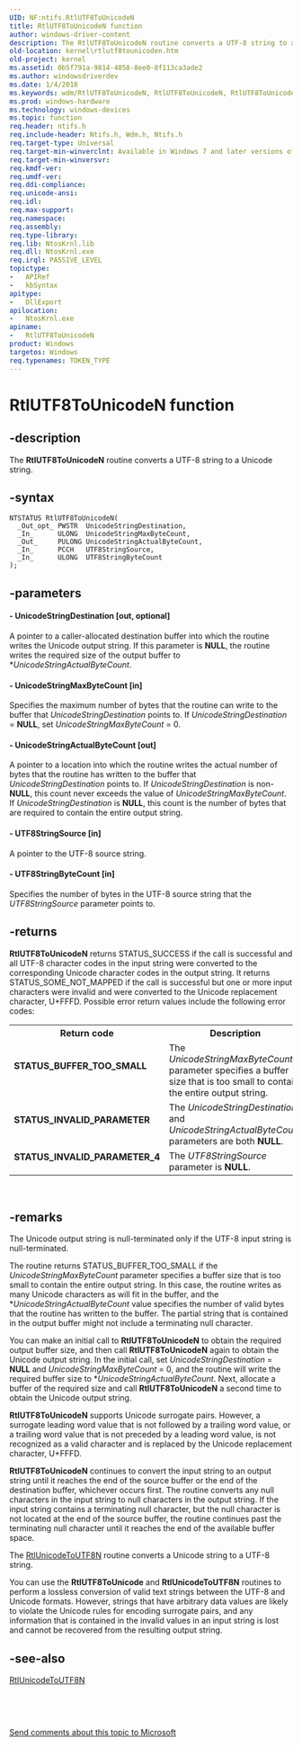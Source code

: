 ```yaml
---
UID: NF:ntifs.RtlUTF8ToUnicodeN
title: RtlUTF8ToUnicodeN function
author: windows-driver-content
description: The RtlUTF8ToUnicodeN routine converts a UTF-8 string to a Unicode string.
old-location: kernel\rtlutf8tounicoden.htm
old-project: kernel
ms.assetid: 0b5f791a-9814-4058-8ee0-8f113ca3ade2
ms.author: windowsdriverdev
ms.date: 1/4/2018
ms.keywords: wdm/RtlUTF8ToUnicodeN, RtlUTF8ToUnicodeN, RtlUTF8ToUnicodeN routine [Kernel-Mode Driver Architecture], k109_67399c4f-a942-4493-b141-6824b6de570c.xml, kernel.rtlutf8tounicoden
ms.prod: windows-hardware
ms.technology: windows-devices
ms.topic: function
req.header: ntifs.h
req.include-header: Ntifs.h, Wdm.h, Ntifs.h
req.target-type: Universal
req.target-min-winverclnt: Available in Windows 7 and later versions of Windows.
req.target-min-winversvr: 
req.kmdf-ver: 
req.umdf-ver: 
req.ddi-compliance: 
req.unicode-ansi: 
req.idl: 
req.max-support: 
req.namespace: 
req.assembly: 
req.type-library: 
req.lib: NtosKrnl.lib
req.dll: NtosKrnl.exe
req.irql: PASSIVE_LEVEL
topictype:
-	APIRef
-	kbSyntax
apitype:
-	DllExport
apilocation:
-	NtosKrnl.exe
apiname:
-	RtlUTF8ToUnicodeN
product: Windows
targetos: Windows
req.typenames: TOKEN_TYPE
---
```


# RtlUTF8ToUnicodeN function


## -description


The <b>RtlUTF8ToUnicodeN</b> routine converts a UTF-8 string to a Unicode string. 


## -syntax


````
NTSTATUS RtlUTF8ToUnicodeN(
  _Out_opt_ PWSTR  UnicodeStringDestination,
  _In_      ULONG  UnicodeStringMaxByteCount,
  _Out_     PULONG UnicodeStringActualByteCount,
  _In_      PCCH   UTF8StringSource,
  _In_      ULONG  UTF8StringByteCount
);
````


## -parameters




#### - UnicodeStringDestination [out, optional]

A pointer to a caller-allocated destination buffer into which the routine writes the Unicode output string. If this parameter is <b>NULL</b>, the routine writes the required size of the output buffer to *<i>UnicodeStringActualByteCount</i>. 


#### - UnicodeStringMaxByteCount [in]

Specifies the maximum number of bytes that the routine can write to the buffer that <i>UnicodeStringDestination</i> points to. If <i>UnicodeStringDestination</i> = <b>NULL</b>, set <i>UnicodeStringMaxByteCount</i> = 0. 


#### - UnicodeStringActualByteCount [out]

A pointer to a location into which the routine writes the actual number of bytes that the routine has written to the buffer that <i>UnicodeStringDestination</i> points to. If <i>UnicodeStringDestination</i> is non-<b>NULL</b>, this count never exceeds the value of <i>UnicodeStringMaxByteCount</i>. If <i>UnicodeStringDestination</i> is <b>NULL</b>, this count is the number of bytes that are required to contain the entire output string. 


#### - UTF8StringSource [in]

A pointer to the UTF-8 source string.


#### - UTF8StringByteCount [in]

Specifies the number of bytes in the UTF-8 source string that the <i>UTF8StringSource</i> parameter points to. 


## -returns


<b>RtlUTF8ToUnicodeN</b> returns STATUS_SUCCESS if the call is successful and all UTF-8 character codes in the input string were converted to the corresponding Unicode character codes in the output string. It returns STATUS_SOME_NOT_MAPPED if the call is successful but one or more input characters were invalid and were converted to the Unicode replacement character, U+FFFD. Possible error return values include the following error codes:
<table>
<tr>
<th>Return code</th>
<th>Description</th>
</tr>
<tr>
<td width="40%">
<dl>
<dt><b>STATUS_BUFFER_TOO_SMALL</b></dt>
</dl>
</td>
<td width="60%">
The <i>UnicodeStringMaxByteCount</i> parameter specifies a buffer size that is too small to contain the entire output string. 

</td>
</tr>
<tr>
<td width="40%">
<dl>
<dt><b>STATUS_INVALID_PARAMETER</b></dt>
</dl>
</td>
<td width="60%">
The <i>UnicodeStringDestination</i> and <i>UnicodeStringActualByteCount</i> parameters are both <b>NULL</b>. 

</td>
</tr>
<tr>
<td width="40%">
<dl>
<dt><b>STATUS_INVALID_PARAMETER_4</b></dt>
</dl>
</td>
<td width="60%">
The <i>UTF8StringSource</i> parameter is <b>NULL</b>. 

</td>
</tr>
</table> 



## -remarks


The Unicode output string is null-terminated only if the UTF-8 input string is null-terminated.

The routine returns STATUS_BUFFER_TOO_SMALL if the <i>UnicodeStringMaxByteCount</i> parameter specifies a buffer size that is too small to contain the entire output string. In this case, the routine writes as many Unicode characters as will fit in the buffer, and the *<i>UnicodeStringActualByteCount</i> value specifies the number of valid bytes that the routine has written to the buffer. The partial string that is contained in the output buffer might not include a terminating null character.

You can make an initial call to <b>RtlUTF8ToUnicodeN</b> to obtain the required output buffer size, and then call <b>RtlUTF8ToUnicodeN</b> again to obtain the Unicode output string. In the initial call, set <i>UnicodeStringDestination</i> = <b>NULL</b> and <i>UnicodeStringMaxByteCount</i> = 0, and the routine will write the required buffer size to *<i>UnicodeStringActualByteCount</i>. Next, allocate a buffer of the required size and call <b>RtlUTF8ToUnicodeN</b> a second time to obtain the Unicode output string.

<b>RtlUTF8ToUnicodeN</b> supports Unicode surrogate pairs. However, a surrogate leading word value that is not followed by a trailing word value, or a trailing word value that is not preceded by a leading word value, is not recognized as a valid character and is replaced by the Unicode replacement character, U+FFFD.

<b>RtlUTF8ToUnicodeN</b> continues to convert the input string to an output string until it reaches the end of the source buffer or the end of the destination buffer, whichever occurs first. The routine converts any null characters in the input string to null characters in the output string. If the input string contains a terminating null character, but the null character is not located at the end of the source buffer, the routine continues past the terminating null character until it reaches the end of the available buffer space.

The <a href="..\wdm\nf-wdm-rtlunicodetoutf8n.md">RtlUnicodeToUTF8N</a> routine converts a Unicode string to a UTF-8 string.

You can use the <b>RtlUTF8ToUnicode</b> and <b>RtlUnicodeToUTF8N</b> routines to perform a lossless conversion of valid text strings between the UTF-8 and Unicode formats. However, strings that have arbitrary data values are likely to violate the Unicode rules for encoding surrogate pairs, and any information that is contained in the invalid values in an input string is lost and cannot be recovered from the resulting output string. 



## -see-also

<a href="..\wdm\nf-wdm-rtlunicodetoutf8n.md">RtlUnicodeToUTF8N</a>

 

 

<a href="mailto:wsddocfb@microsoft.com?subject=Documentation%20feedback [kernel\kernel]:%20RtlUTF8ToUnicodeN routine%20 RELEASE:%20(1/4/2018)&amp;body=%0A%0APRIVACY STATEMENT%0A%0AWe use your feedback to improve the documentation. We don't use your email address for any other purpose, and we'll remove your email address from our system after the issue that you're reporting is fixed. While we're working to fix this issue, we might send you an email message to ask for more info. Later, we might also send you an email message to let you know that we've addressed your feedback.%0A%0AFor more info about Microsoft's privacy policy, see http://privacy.microsoft.com/en-us/default.aspx." title="Send comments about this topic to Microsoft">Send comments about this topic to Microsoft</a>

